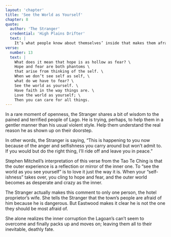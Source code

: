 ```yaml
---
layout: 'chapter'
title: 'See the World as Yourself'
chapter: 8
quote:
  author: 'The Stranger'
  credential: 'High Plains Drifter'
  text: |
    It’s what people know about themselves’ inside that makes them afraid.
verse:
  number: 13
  text: |
    What does it mean that hope is as hollow as fear? \
    Hope and fear are both phantoms \
    that arise from thinking of the self. \
    When we don’t see self as self, \
    what do we have to fear? \
    See the world as yourself. \
    Have faith in the way things are. \
    Love the world as yourself; \
    Then you can care for all things.
---
```


In a rare moment of openness, the Stranger shares a bit of wisdom to the pained and terrified people of Lago. He is trying, perhaps, to help them in a gentler manner than his usual violent style. Help them understand the real reason he as shown up on their doorstep.

In other words, the Stranger is saying, “This is happening to you now because of the anger and selfishness you carry around but won’t admit to. If you would but do the right thing, I’ll ride off and leave you in peace.”

Stephen Mitchell’s interpretation of this verse from the Tao Te Ching is that the outer experience is a reflection or mirror of the inner one. To “see the world as you see yourself” is to love it just the way it is. When your “self-ishness” takes over, you cling to hope and fear, and the outer world becomes as desperate and crazy as the inner.

The Stranger actually makes this comment to only one person, the hotel proprietor’s wife. She tells the Stranger that the town’s people are afraid of him because he is dangerous. But Eastwood makes it clear he is not the one they should be most afraid of.

She alone realizes the inner corruption the Lagoan’s can’t seem to overcome and finally packs up and moves on; leaving them all to their inevitable, deathly fate.

